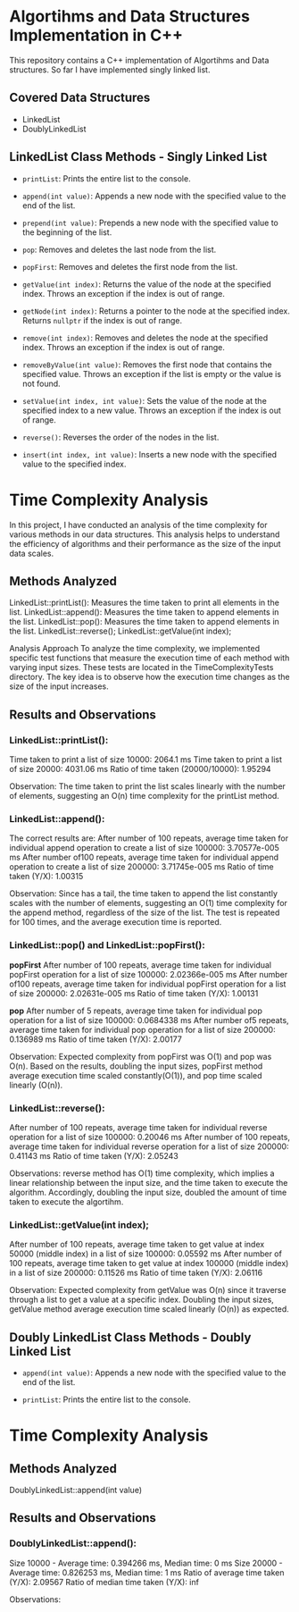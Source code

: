# Algortihms and Data Structures Implementation in C++

This repository contains a C++ implementation of Algortihms and Data structures. So far I have implemented singly linked list. 

## Covered Data Structures
* LinkedList
* DoublyLinkedList

## LinkedList Class Methods - Singly Linked List

- `printList`: Prints the entire list to the console.

- `append(int value)`: Appends a new node with the specified value to the end of the list.

- `prepend(int value)`: Prepends a new node with the specified value to the beginning of the list.

- `pop`: Removes and deletes the last node from the list.

- `popFirst`: Removes and deletes the first node from the list.

- `getValue(int index)`: Returns the value of the node at the specified index. Throws an exception if the index is out of range.

- `getNode(int index)`: Returns a pointer to the node at the specified index. Returns `nullptr` if the index is out of range.

- `remove(int index)`: Removes and deletes the node at the specified index. Throws an exception if the index is out of range.

- `removeByValue(int value)`: Removes the first node that contains the specified value. Throws an exception if the list is empty or the value is not found.

- `setValue(int index, int value)`: Sets the value of the node at the specified index to a new value. Throws an exception if the index is out of range.

- `reverse()`: Reverses the order of the nodes in the list.

- `insert(int index, int value)`: Inserts a new node with the specified value to the specified index.


# Time Complexity Analysis
In this project, I have conducted an analysis of the time complexity for various methods in our data structures. This analysis helps to understand the efficiency of algorithms and their performance as the size of the input data scales.

## Methods Analyzed
LinkedList::printList(): Measures the time taken to print all elements in the list.
LinkedList::append(): Measures the time taken to append elements in the list.
LinkedList::pop(): Measures the time taken to append elements in the list.
LinkedList::reverse();
LinkedList::getValue(int index);

Analysis Approach
To analyze the time complexity, we implemented specific test functions that measure the execution time of each method with varying input sizes. These tests are located in the TimeComplexityTests directory. The key idea is to observe how the execution time changes as the size of the input increases.

## Results and Observations
### LinkedList::printList():

Time taken to print a list of size 10000: 2064.1 ms
Time taken to print a list of size 20000: 4031.06 ms
Ratio of time taken (20000/10000): 1.95294

Observation: The time taken to print the list scales linearly with the number of elements, suggesting an O(n) time complexity for the printList method.



### LinkedList::append():

The correct results are:
After number of 100 repeats, average time taken for individual append operation to create a list of size 100000: 3.70577e-005 ms
After number of100 repeats, average time taken for individual append operation to create a list of size 200000: 3.71745e-005 ms
Ratio of time taken (Y/X): 1.00315

Observation: Since has a tail, the time taken to append the list constantly scales with the number of elements, suggesting an O(1) time complexity for the append method, regardless of the size of the list. The test is repeated for 100 times, and the average execution time is reported.

### LinkedList::pop() and LinkedList::popFirst():

**popFirst**
After number of 100 repeats, average time taken for individual popFirst operation for a list of size 100000: 2.02366e-005 ms
After number of100 repeats, average time taken for individual popFirst operation for a list of size 200000: 2.02631e-005 ms
Ratio of time taken (Y/X): 1.00131

**pop**
After number of 5 repeats, average time taken for individual pop operation for a list of size 100000: 0.0684338 ms
After number of5 repeats, average time taken for individual pop operation for a list of size 200000: 0.136989 ms
Ratio of time taken (Y/X): 2.00177

Observation: Expected complexity from popFirst was O(1) and pop was O(n). Based on the results, doubling the input sizes, popFirst method average execution time scaled constantly(O(1)), and pop time scaled linearly (O(n)).

### LinkedList::reverse():

After number of 100 repeats, average time taken for individual reverse operation for a list of size 100000: 0.20046 ms
After number of 100 repeats, average time taken for individual reverse operation for a list of size 200000: 0.41143 ms
Ratio of time taken (Y/X): 2.05243

Observations: reverse method has O(1) time complexity, which implies a linear relationship between the input size, and the time taken to execute the algorithm. Accordingly, doubling the input size, doubled the amount of time taken to execute the algortihm. 

### LinkedList::getValue(int index);

After number of 100 repeats, average time taken to get value at index 50000 (middle index) in a list of size 100000: 0.05592 ms
After number of 100 repeats, average time taken to get value at index 100000 (middle index) in a list of size 200000: 0.11526 ms
Ratio of time taken (Y/X): 2.06116

Observation: Expected complexity from getValue was O(n) since it traverse through a list to get a value at a specific index. Doubling the input sizes, getValue method average execution time scaled linearly (O(n)) as expected.





## Doubly LinkedList Class Methods - Doubly Linked List

- `append(int value)`: Appends a new node with the specified value to the end of the list.

- `printList`: Prints the entire list to the console.

# Time Complexity Analysis

## Methods Analyzed
DoublyLinkedList::append(int value)


## Results and Observations
### DoublyLinkedList::append():

Size 10000 - Average time: 0.394266 ms, Median time: 0 ms
Size 20000 - Average time: 0.826253 ms, Median time: 1 ms
Ratio of average time taken (Y/X): 2.09567
Ratio of median time taken (Y/X): inf

Observations: